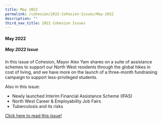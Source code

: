 ```yaml
---
title: May 2022
permalink: /cohesion/2022-Cohesion-Issues/May-2022
description: ""
third_nav_title: 2022 Cohesion Issues
---
```


#### May 2022
##### May 2022 Issue 

In this issue of Cohesion, Mayor Alex Yam shares on a suite of assistance schemes to support our North West residents through the global hikes in cost of living, and we have more on the launch of a three-month fundraising campaign to support less-privileged students.

Also in this issue:

* Newly launched Interim Financial Assistance Scheme (IFAS)
* North West Career & Employability Job Fairs
* Tuberculosis and its risks

[Click here to read this issue!](/files/Cohesion%20Magazine.pdf)
